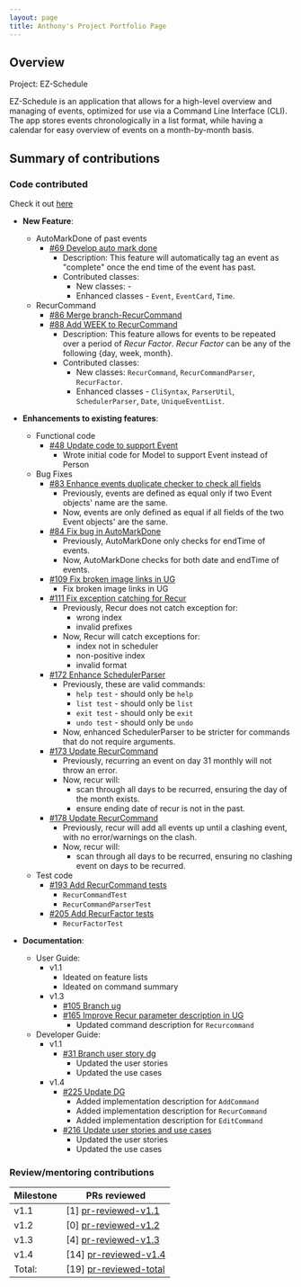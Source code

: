 ```yaml
---
layout: page
title: Anthony's Project Portfolio Page
---
```


## Overview
Project: EZ-Schedule

EZ-Schedule is an application that allows for a high-level overview and managing of events,
optimized for use via a Command Line Interface (CLI). The app stores events chronologically
in a list format, while having a calendar for easy overview of events on a month-by-month basis.

## Summary of contributions

### Code contributed
Check it out [here](https://nus-cs2103-ay2223s2.github.io/tp-dashboard/?search=anthonynmh&breakdown=true)

* **New Feature**:
  * AutoMarkDone of past events
    * [#69 Develop auto mark done](https://github.com/AY2223S2-CS2103-W17-3/tp/pull/69)
      * Description: This feature will automatically tag an event as "complete" once the end time of the event has past.
      * Contributed classes:
        * New classes: -
        * Enhanced classes - `Event`, `EventCard`, `Time`.
  * RecurCommand
    * [#86 Merge branch-RecurCommand](https://github.com/AY2223S2-CS2103-W17-3/tp/pull/86)
    * [#88 Add WEEK to RecurCommand](https://github.com/AY2223S2-CS2103-W17-3/tp/pull/88)
      * Description: This feature allows for events to be repeated over a period of _Recur Factor_.
        _Recur Factor_ can be any of the following {day, week, month}.
      * Contributed classes:
        * New classes: `RecurCommand`, `RecurCommandParser`, `RecurFactor`.
        * Enhanced classes - `CliSyntax`, `ParserUtil`, `SchedulerParser`, `Date`, `UniqueEventList`.

* **Enhancements to existing features**:
  * Functional code
    * [#48 Update code to support Event](https://github.com/AY2223S2-CS2103-W17-3/tp/pull/48)
      * Wrote initial code for Model to support Event instead of Person
  * Bug Fixes
    * [#83 Enhance events duplicate checker to check all fields](https://github.com/AY2223S2-CS2103-W17-3/tp/pull/83)
      * Previously, events are defined as equal only if two Event objects' name are the same.
      * Now, events are only defined as equal if all fields of the two Event objects' are the same.
    * [#84 Fix bug in AutoMarkDone](https://github.com/AY2223S2-CS2103-W17-3/tp/pull/84)
      * Previously, AutoMarkDone only checks for endTime of events. 
      * Now, AutoMarkDone checks for both date and endTime of events.
    * [#109 Fix broken image links in UG](https://github.com/AY2223S2-CS2103-W17-3/tp/pull/109)
      * Fix broken image links in UG
    * [#111 Fix exception catching for Recur](https://github.com/AY2223S2-CS2103-W17-3/tp/pull/111)
      * Previously, Recur does not catch exception for: 
        * wrong index
        * invalid prefixes 
      * Now, Recur will catch exceptions for:
        * index not in scheduler 
        * non-positive index 
        * invalid format
    * [#172 Enhance SchedulerParser](https://github.com/AY2223S2-CS2103-W17-3/tp/pull/172)
      * Previously, these are valid commands:
        * `help test` - should only be `help`
        * `list test` - should only be `list`
        * `exit test` - should only be `exit`
        * `undo test` - should only be `undo`
      * Now, enhanced SchedulerParser to be stricter for commands that do not require arguments.
    * [#173 Update RecurCommand](https://github.com/AY2223S2-CS2103-W17-3/tp/pull/173)
      * Previously, recurring an event on day 31 monthly will not throw an error.
      * Now, recur will: 
        * scan through all days to be recurred, ensuring the day of the month exists.
        * ensure ending date of recur is not in the past.
    * [#178 Update RecurCommand](https://github.com/AY2223S2-CS2103-W17-3/tp/pull/178)
      * Previously, recur will add all events up until a clashing event, with no error/warnings on the clash.
      * Now, recur will:
        * scan through all days to be recurred, ensuring no clashing event on days to be recurred.
  * Test code
    * [#193 Add RecurCommand tests](https://github.com/AY2223S2-CS2103-W17-3/tp/pull/193)
      * `RecurCommandTest`
      * `RecurCommandParserTest`
    * [#205 Add RecurFactor tests](https://github.com/AY2223S2-CS2103-W17-3/tp/pull/205)
      * `RecurFactorTest`

* **Documentation**:
  * User Guide:
    * v1.1
      * Ideated on feature lists
      * Ideated on command summary
    * v1.3
      * [#105 Branch ug](https://github.com/AY2223S2-CS2103-W17-3/tp/pull/105)
      * [#165 Improve Recur parameter description in UG](https://github.com/AY2223S2-CS2103-W17-3/tp/pull/165)
        * Updated command description for `Recurcommand`
  * Developer Guide:
    * v1.1
      * [#31 Branch user story dg](https://github.com/AY2223S2-CS2103-W17-3/tp/pull/31)
        * Updated the user stories
        * Updated the use cases
    * v1.4
      * [#225 Update DG](https://github.com/AY2223S2-CS2103-W17-3/tp/pull/225)
        * Added implementation description for `AddCommand`
        * Added implementation description for `RecurCommand`
        * Added implementation description for `EditCommand`
      * [#216 Update user stories and use cases](https://github.com/AY2223S2-CS2103-W17-3/tp/pull/216)
        * Updated the user stories
        * Updated the use cases

### Review/mentoring contributions
[pr-reviewed-v1.1]: https://github.com/AY2223S2-CS2103-W17-3/tp/pulls?q=is%3Apr+is%3Amerged+reviewed-by%3Aanthonynmh+milestone%3Av1.1
[pr-reviewed-v1.2]: https://github.com/AY2223S2-CS2103-W17-3/tp/pulls?q=is%3Apr+is%3Amerged+reviewed-by%3Aanthonynmh+milestone%3Av1.2
[pr-reviewed-v1.3]: https://github.com/AY2223S2-CS2103-W17-3/tp/pulls?q=is%3Apr+is%3Amerged+reviewed-by%3Aanthonynmh+milestone%3Av1.3
[pr-reviewed-v1.4]: https://github.com/AY2223S2-CS2103-W17-3/tp/pulls?q=is%3Apr+is%3Amerged+reviewed-by%3Aanthonynmh+milestone%3Av1.4
[pr-reviewed-total]: https://github.com/AY2223S2-CS2103-W17-3/tp/pulls?q=is%3Apr+is%3Amerged+reviewed-by%3Aanthonynmh

| Milestone | PRs reviewed             |
|-----------|--------------------------|
| v1.1      | [1] [pr-reviewed-v1.1]   |
| v1.2      | [0] [pr-reviewed-v1.2]   |
| v1.3      | [4] [pr-reviewed-v1.3]   |
| v1.4      | [14] [pr-reviewed-v1.4]  |
| Total:    | [19] [pr-reviewed-total] |
